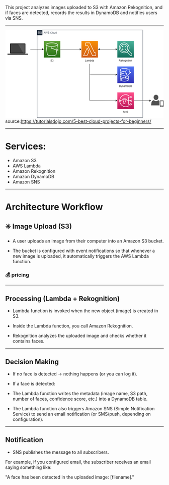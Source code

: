 
This project analyzes images uploaded to S3 with Amazon Rekognition, and if faces are detected, records the results in DynamoDB and notifies users via SNS.
 
 ---

![alt text](image.png)
source:https://tutorialsdojo.com/5-best-cloud-projects-for-beginners/

---

# Services:

- Amazon S3
- AWS Lambda
- Amazon Rekognition
- Amazon DynamoDB
- Amazon SNS

---

# Architecture Workflow

## ✳️ Image Upload (S3)

+ A user uploads an image from their computer into an Amazon S3 bucket.

+ The bucket is configured with event notifications so that whenever a new image is uploaded, it automatically triggers the AWS Lambda function.

### 💰 pricing

---

## Processing (Lambda + Rekognition)

+ Lambda function is invoked when the new object (image) is created in S3.

+ Inside the Lambda function, you call Amazon Rekognition.

+ Rekognition analyzes the uploaded image and checks whether it contains faces.

---

## Decision Making

+ If no face is detected → nothing happens (or you can log it).

+ If a face is detected:

 + The Lambda function writes the metadata (image name, S3 path, number of faces, confidence score, etc.) into a DynamoDB table.
 + The Lambda function also triggers Amazon SNS (Simple Notification Service) to send an email notification (or SMS/push, depending on configuration).

---

## Notification

+ SNS publishes the message to all subscribers.

For example, if you configured email, the subscriber receives an email saying something like:

"A face has been detected in the uploaded image: [filename]."